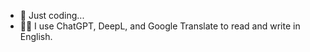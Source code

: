 - 🐒 Just coding...
- 😵‍💫 I use ChatGPT, DeepL, and Google Translate to read and write in English.

<!---
CoderPM2011/CoderPM2011 is a ✨ special ✨ repository because its `README.md` (this file) appears on your GitHub profile.
You can click the Preview link to take a look at your changes.
--->
